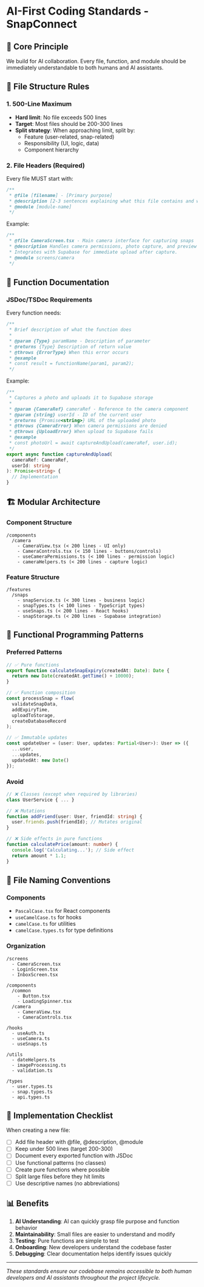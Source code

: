 # AI-First Coding Standards - SnapConnect

## 🎯 Core Principle
We build for AI collaboration. Every file, function, and module should be immediately understandable to both humans and AI assistants.

## 📏 File Structure Rules

### 1. 500-Line Maximum
- **Hard limit**: No file exceeds 500 lines
- **Target**: Most files should be 200-300 lines
- **Split strategy**: When approaching limit, split by:
  - Feature (user-related, snap-related)
  - Responsibility (UI, logic, data)
  - Component hierarchy

### 2. File Headers (Required)
Every file MUST start with:
```typescript
/**
 * @file [filename] - [Primary purpose]
 * @description [2-3 sentences explaining what this file contains and why it exists]
 * @module [module-name]
 */
```

Example:
```typescript
/**
 * @file CameraScreen.tsx - Main camera interface for capturing snaps
 * @description Handles camera permissions, photo capture, and preview functionality.
 * Integrates with Supabase for immediate upload after capture.
 * @module screens/camera
 */
```

## 📝 Function Documentation

### JSDoc/TSDoc Requirements
Every function needs:
```typescript
/**
 * Brief description of what the function does
 * 
 * @param {Type} paramName - Description of parameter
 * @returns {Type} Description of return value
 * @throws {ErrorType} When this error occurs
 * @example
 * const result = functionName(param1, param2);
 */
```

Example:
```typescript
/**
 * Captures a photo and uploads it to Supabase storage
 * 
 * @param {CameraRef} cameraRef - Reference to the camera component
 * @param {string} userId - ID of the current user
 * @returns {Promise<string>} URL of the uploaded photo
 * @throws {CameraError} When camera permissions are denied
 * @throws {UploadError} When upload to Supabase fails
 * @example
 * const photoUrl = await captureAndUpload(cameraRef, user.id);
 */
export async function captureAndUpload(
  cameraRef: CameraRef,
  userId: string
): Promise<string> {
  // Implementation
}
```

## 🏗️ Modular Architecture

### Component Structure
```
/components
  /camera
    - CameraView.tsx (< 200 lines - UI only)
    - CameraControls.tsx (< 150 lines - buttons/controls)
    - useCameraPermissions.ts (< 100 lines - permission logic)
    - cameraHelpers.ts (< 200 lines - capture logic)
```

### Feature Structure
```
/features
  /snaps
    - snapService.ts (< 300 lines - business logic)
    - snapTypes.ts (< 100 lines - TypeScript types)
    - useSnaps.ts (< 200 lines - React hooks)
    - snapStorage.ts (< 200 lines - Supabase integration)
```

## 🎨 Functional Programming Patterns

### Preferred Patterns
```typescript
// ✅ Pure functions
export function calculateSnapExpiry(createdAt: Date): Date {
  return new Date(createdAt.getTime() + 10000);
}

// ✅ Function composition
const processSnap = flow(
  validateSnapData,
  addExpiryTime,
  uploadToStorage,
  createDatabaseRecord
);

// ✅ Immutable updates
const updateUser = (user: User, updates: Partial<User>): User => ({
  ...user,
  ...updates,
  updatedAt: new Date()
});
```

### Avoid
```typescript
// ❌ Classes (except when required by libraries)
class UserService { ... }

// ❌ Mutations
function addFriend(user: User, friendId: string) {
  user.friends.push(friendId); // Mutates original
}

// ❌ Side effects in pure functions
function calculatePrice(amount: number) {
  console.log('Calculating...'); // Side effect
  return amount * 1.1;
}
```

## 📁 File Naming Conventions

### Components
- `PascalCase.tsx` for React components
- `useCamelCase.ts` for hooks
- `camelCase.ts` for utilities
- `camelCase.types.ts` for type definitions

### Organization
```
/screens
  - CameraScreen.tsx
  - LoginScreen.tsx
  - InboxScreen.tsx

/components
  /common
    - Button.tsx
    - LoadingSpinner.tsx
  /camera
    - CameraView.tsx
    - CameraControls.tsx

/hooks
  - useAuth.ts
  - useCamera.ts
  - useSnaps.ts

/utils
  - dateHelpers.ts
  - imageProcessing.ts
  - validation.ts

/types
  - user.types.ts
  - snap.types.ts
  - api.types.ts
```

## 🚀 Implementation Checklist

When creating a new file:
- [ ] Add file header with @file, @description, @module
- [ ] Keep under 500 lines (target 200-300)
- [ ] Document every exported function with JSDoc
- [ ] Use functional patterns (no classes)
- [ ] Create pure functions where possible
- [ ] Split large files before they hit limits
- [ ] Use descriptive names (no abbreviations)

## 📊 Benefits

1. **AI Understanding**: AI can quickly grasp file purpose and function behavior
2. **Maintainability**: Small files are easier to understand and modify
3. **Testing**: Pure functions are simple to test
4. **Onboarding**: New developers understand the codebase faster
5. **Debugging**: Clear documentation helps identify issues quickly

---

*These standards ensure our codebase remains accessible to both human developers and AI assistants throughout the project lifecycle.* 